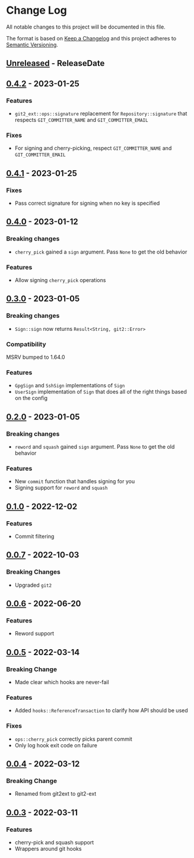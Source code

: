 # Change Log
All notable changes to this project will be documented in this file.

The format is based on [Keep a Changelog](http://keepachangelog.com/)
and this project adheres to [Semantic Versioning](http://semver.org/).

<!-- next-header -->
## [Unreleased] - ReleaseDate

## [0.4.2] - 2023-01-25

### Features

- `git2_ext::ops::signature` replacement for `Repository::signature` that respects
 `GIT_COMMITTER_NAME` and `GIT_COMMITTER_EMAIL`

### Fixes

- For signing and cherry-picking, respect `GIT_COMMITTER_NAME` and `GIT_COMMITTER_EMAIL`

## [0.4.1] - 2023-01-25

### Fixes

- Pass correct signature for signing when no key is specified

## [0.4.0] - 2023-01-12

### Breaking changes

- `cherry_pick` gained a `sign` argument.  Pass `None` to get the old behavior

### Features

- Allow signing `cherry_pick` operations

## [0.3.0] - 2023-01-05

### Breaking changes

- `Sign::sign` now returns `Result<String, git2::Error>`

### Compatibility

MSRV bumped to 1.64.0

### Features

- `GpgSign` and `SshSign` implementations of `Sign`
- `UserSign` implementation of `Sign` that does all of the right things based on the config

## [0.2.0] - 2023-01-05

### Breaking changes

- `reword` and `squash` gained `sign` argument.  Pass `None` to get the old behavior

### Features

- New `commit` function that handles signing for you
- Signing support for `reword` and `squash`

## [0.1.0] - 2022-12-02

### Features

- Commit filtering

## [0.0.7] - 2022-10-03

### Breaking Changes

- Upgraded `git2`

## [0.0.6] - 2022-06-20

### Features

- Reword support

## [0.0.5] - 2022-03-14

### Breaking Change

- Made clear which hooks are never-fail

### Features

- Added `hooks::ReferenceTransaction` to clarify how API should be used

### Fixes

- `ops::cherry_pick` correctly picks parent commit
- Only log hook exit code on failure

## [0.0.4] - 2022-03-12

### Breaking Change

- Renamed from git2ext to git2-ext

## [0.0.3] - 2022-03-11

### Features

- cherry-pick and squash support
- Wrappers around git hooks

<!-- next-url -->
[Unreleased]: https://github.com/gitext-rs/git2-ext/compare/v0.4.2...HEAD
[0.4.2]: https://github.com/gitext-rs/git2-ext/compare/v0.4.1...v0.4.2
[0.4.1]: https://github.com/gitext-rs/git2-ext/compare/v0.4.0...v0.4.1
[0.4.0]: https://github.com/gitext-rs/git2-ext/compare/v0.3.0...v0.4.0
[0.3.0]: https://github.com/gitext-rs/git2-ext/compare/v0.2.0...v0.3.0
[0.2.0]: https://github.com/gitext-rs/git2-ext/compare/v0.1.0...v0.2.0
[0.1.0]: https://github.com/gitext-rs/git2-ext/compare/v0.0.7...v0.1.0
[0.0.7]: https://github.com/gitext-rs/git2-ext/compare/v0.0.6...v0.0.7
[0.0.6]: https://github.com/gitext-rs/git2-ext/compare/v0.0.5...v0.0.6
[0.0.5]: https://github.com/gitext-rs/git2-ext/compare/v0.0.4...v0.0.5
[0.0.4]: https://github.com/gitext-rs/git2-ext/compare/v0.0.3...v0.0.4
[0.0.3]: https://github.com/gitext-rs/git2-ext/compare/15449592300986753c174f63d412b212ad919285...v0.0.3
